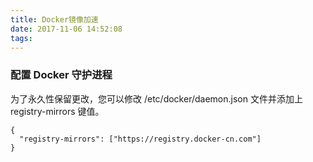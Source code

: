```yaml
---
title: Docker镜像加速
date: 2017-11-06 14:52:08
tags:
---
```


### 配置 Docker 守护进程
为了永久性保留更改，您可以修改 /etc/docker/daemon.json 文件并添加上 registry-mirrors 键值。
```
{
  "registry-mirrors": ["https://registry.docker-cn.com"]
}
```
